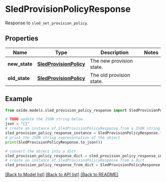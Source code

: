 # SledProvisionPolicyResponse

Response to `sled_set_provision_policy`.

## Properties

Name | Type | Description | Notes
------------ | ------------- | ------------- | -------------
**new_state** | [**SledProvisionPolicy**](SledProvisionPolicy.md) | The new provision state. | 
**old_state** | [**SledProvisionPolicy**](SledProvisionPolicy.md) | The old provision state. | 

## Example

```python
from oxide.models.sled_provision_policy_response import SledProvisionPolicyResponse

# TODO update the JSON string below
json = "{}"
# create an instance of SledProvisionPolicyResponse from a JSON string
sled_provision_policy_response_instance = SledProvisionPolicyResponse.from_json(json)
# print the JSON string representation of the object
print(SledProvisionPolicyResponse.to_json())

# convert the object into a dict
sled_provision_policy_response_dict = sled_provision_policy_response_instance.to_dict()
# create an instance of SledProvisionPolicyResponse from a dict
sled_provision_policy_response_from_dict = SledProvisionPolicyResponse.from_dict(sled_provision_policy_response_dict)
```
[[Back to Model list]](../README.md#documentation-for-models) [[Back to API list]](../README.md#documentation-for-api-endpoints) [[Back to README]](../README.md)


